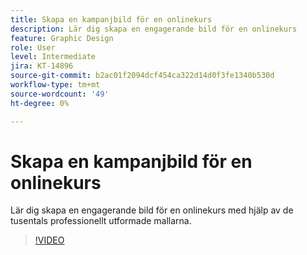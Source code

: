 ```yaml
---
title: Skapa en kampanjbild för en onlinekurs
description: Lär dig skapa en engagerande bild för en onlinekurs
feature: Graphic Design
role: User
level: Intermediate
jira: KT-14896
source-git-commit: b2ac01f2094dcf454ca322d14d0f3fe1340b530d
workflow-type: tm+mt
source-wordcount: '49'
ht-degree: 0%

---
```


# Skapa en kampanjbild för en onlinekurs

Lär dig skapa en engagerande bild för en onlinekurs med hjälp av de tusentals professionellt utformade mallarna.

>[!VIDEO](https://video.tv.adobe.com/v/3427122?quality=12&learn=on&hidetitle=true)
